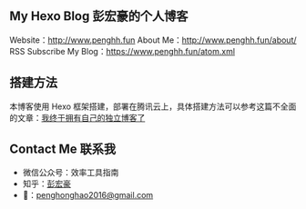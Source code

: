 ## My Hexo Blog 彭宏豪的个人博客     

Website：http://www.penghh.fun 
About Me：http://www.penghh.fun/about/    
RSS Subscribe My Blog：https://www.penghh.fun/atom.xml     

## 搭建方法   

本博客使用 Hexo 框架搭建，部署在腾讯云上，具体搭建方法可以参考这篇不全面的文章：[我终于拥有自己的独立博客了](https://www.penghh.fun/2020/10/21/2020-10-21-post01/)     

## Contact Me 联系我    

* 微信公众号：效率工具指南   
* 知乎：[彭宏豪](https://www.zhihu.com/people/angola-84)    
* 📮：[penghonghao2016@gmail.com](mailto:penghonghao2016@gmail.com)    



